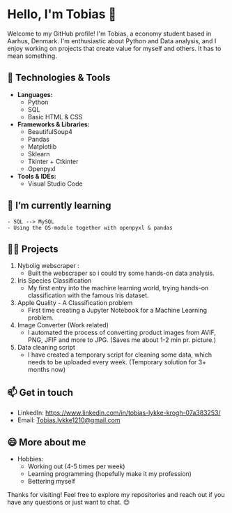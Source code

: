 # Hello, I'm Tobias 👋

Welcome to my GitHub profile! I'm Tobias, a economy student based in Aarhus, Denmark. I'm enthusiastic about Python and Data analysis, and I enjoy working on projects that
create value for myself and others. It has to mean something.

## 🔧 Technologies & Tools

- **Languages:**
    - Python
    - SQL
    - Basic HTML & CSS
- **Frameworks & Libraries:** 
    - BeautifulSoup4
    - Pandas
    - Matplotlib
    - Sklearn
    - Tkinter + Ctkinter
    - Openpyxl
- **Tools & IDEs:**
    - Visual Studio Code

## 🌱 I’m currently learning
    - SQL --> MySQL
    - Using the OS-module together with openpyxl & pandas

## 👨‍💻 Projects
1. Nybolig webscraper :
    - Built the webscraper so i could try some hands-on data analysis.
2. Iris Species Classification
    - My first entry into the machine learning world, trying hands-on classification with the famous Iris dataset.
3. Apple Quality - A Classification problem
    - First time creating a Jupyter Notebook for a Machine Learning problem.
4. Image Converter (Work related)
    - I automated the process of converting product images from AVIF, PNG, JFIF and more to JPG. (Saves me about 1-2 min pr. picture.)
5. Data cleaning script
    - I have created a temporary script for cleaning some data, which needs to be uploaded every week. (Temporary solution for 3+ months now)

## 📫 Get in touch
- LinkedIn: https://www.linkedin.com/in/tobias-lykke-krogh-07a383253/
- Email: Tobias.lykke1210@gmail.com

## 😄 More about me 
- Hobbies:
    - Working out (4-5 times per week)
    - Learning programming (hopefully make it my profession)
    - Bettering myself

Thanks for visiting! Feel free to explore my repositories and reach out if you have any questions or just want to chat. 😊
